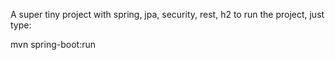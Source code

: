 A super tiny project with spring, jpa, security, rest, h2
to run the project, just type:

mvn spring-boot:run
